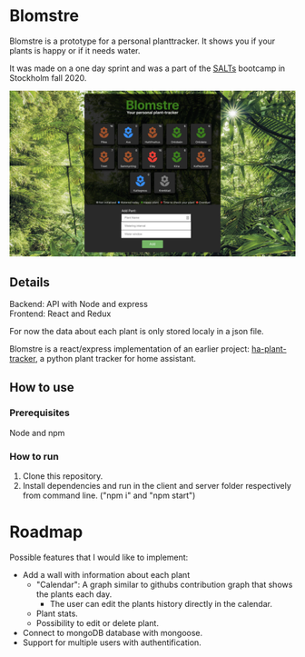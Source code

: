 # Blomstre
Blomstre is a prototype for a personal planttracker. It shows you if your plants is happy or if it needs water.

It was made on a one day sprint and was a part of the [SALTs](https://salt.study/) bootcamp in Stockholm fall 2020.

![](images/screencapture.jpg?raw=true)

## Details
Backend: API with Node and express  
Frontend: React and Redux

For now the data about each plant is only stored localy in a json file.

Blomstre is a react/express implementation of an earlier project: [ha-plant-tracker](https://github.com/mountwebs/ha-plant-tracker), a python plant tracker for home assistant.

## How to use
### Prerequisites
Node and npm
### How to run
1. Clone this repository.
2. Install dependencies and run in the client and server folder respectively from command line. ("npm i" and "npm start")

# Roadmap
Possible features that I would like to implement:
- Add a wall with information about each plant
  - "Calendar": A graph similar to githubs contribution graph that shows the plants each day.
    - The user can edit the plants history directly in the calendar.
  - Plant stats.
  - Possibility to edit or delete plant.
- Connect to mongoDB database with mongoose.
- Support for multiple users with authentification.
